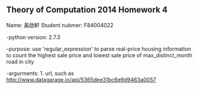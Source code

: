 Theory of Computation 2014  Homework 4
----
Name: 黃啟軒
Student nubmer: F84004022

-python version: 2.7.3

-purpose:
	use 'regular_expression' to parse real-price housing information to count 
	the highest sale price and lowest sale price of max_distinct_month road in city

-argurments:
	1. url, such as http://www.datagarage.io/api/5365dee31bc6e9d9463a0057 



